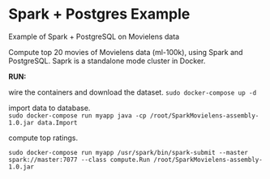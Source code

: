 # Spark + Postgres Example
Example of Spark + PostgreSQL on Movielens data

Compute top 20 movies of Movielens data (ml-100k), using Spark and PostgreSQL. 
Saprk is a standalone mode cluster in Docker.

**RUN:**  

wire the containers and download the dataset.
```sudo docker-compose up -d```  

import data to database.  
`sudo docker-compose run myapp java -cp /root/SparkMovielens-assembly-1.0.jar data.Import`  

compute top ratings.  
```
sudo docker-compose run myapp /usr/spark/bin/spark-submit --master spark://master:7077 --class compute.Run /root/SparkMovielens-assembly-1.0.jar
```

